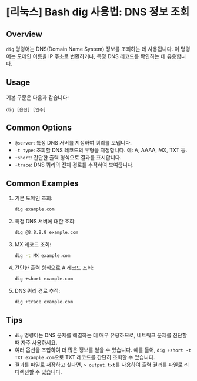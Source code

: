 # [리눅스] Bash dig 사용법: DNS 정보 조회

## Overview
`dig` 명령어는 DNS(Domain Name System) 정보를 조회하는 데 사용됩니다. 이 명령어는 도메인 이름을 IP 주소로 변환하거나, 특정 DNS 레코드를 확인하는 데 유용합니다.

## Usage
기본 구문은 다음과 같습니다:
```
dig [옵션] [인수]
```

## Common Options
- `@server`: 특정 DNS 서버를 지정하여 쿼리를 보냅니다.
- `-t type`: 조회할 DNS 레코드의 유형을 지정합니다. 예: A, AAAA, MX, TXT 등.
- `+short`: 간단한 출력 형식으로 결과를 표시합니다.
- `+trace`: DNS 쿼리의 전체 경로를 추적하여 보여줍니다.

## Common Examples
1. 기본 도메인 조회:
   ```bash
   dig example.com
   ```

2. 특정 DNS 서버에 대한 조회:
   ```bash
   dig @8.8.8.8 example.com
   ```

3. MX 레코드 조회:
   ```bash
   dig -t MX example.com
   ```

4. 간단한 출력 형식으로 A 레코드 조회:
   ```bash
   dig +short example.com
   ```

5. DNS 쿼리 경로 추적:
   ```bash
   dig +trace example.com
   ```

## Tips
- `dig` 명령어는 DNS 문제를 해결하는 데 매우 유용하므로, 네트워크 문제를 진단할 때 자주 사용하세요.
- 여러 옵션을 조합하여 더 많은 정보를 얻을 수 있습니다. 예를 들어, `dig +short -t TXT example.com`으로 TXT 레코드를 간단히 조회할 수 있습니다.
- 결과를 파일로 저장하고 싶다면, `> output.txt`를 사용하여 출력 결과를 파일로 리디렉션할 수 있습니다.